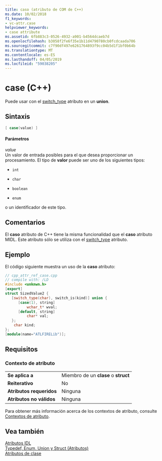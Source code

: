```yaml
---
title: caso (atributo de COM de C++)
ms.date: 10/02/2018
f1_keywords:
- vc-attr.case
helpviewer_keywords:
- case attribute
ms.assetid: 6fb883c3-0526-4932-a901-b4564dcaeb7d
ms.openlocfilehash: b3058f2fe6f35e1b11d4790780cb0fcdcaada706
ms.sourcegitcommit: c7f90df497e6261764893f9cc04b5d1f1bf0b64b
ms.translationtype: MT
ms.contentlocale: es-ES
ms.lasthandoff: 04/05/2019
ms.locfileid: "59038205"
---
```

# <a name="case-c"></a>case (C++)

Puede usar con el [switch_type](switch-type.md) atributo en un **union**.

## <a name="syntax"></a>Sintaxis

```cpp
[ case(value) ]
```

#### <a name="parameters"></a>Parámetros

*value*<br/>
Un valor de entrada posibles para el que desea proporcionar un procesamiento. El tipo de **valor** puede ser uno de los siguientes tipos:

- `int`

- `char`

- `boolean`

- `enum`

o un identificador de este tipo.

## <a name="remarks"></a>Comentarios

El **caso** atributo de C++ tiene la misma funcionalidad que el **caso** atributo MIDL. Este atributo sólo se utiliza con el [switch_type](switch-type.md) atributo.

## <a name="example"></a>Ejemplo

El código siguiente muestra un uso de la **caso** atributo:

```cpp
// cpp_attr_ref_case.cpp
// compile with: /LD
#include <unknwn.h>
[export]
struct SizedValue2 {
   [switch_type(char), switch_is(kind)] union {
      [case(1), string]
          wchar_t* wval;
      [default, string]
          char* val;
   };
    char kind;
};
[module(name="ATLFIRELib")];
```

## <a name="requirements"></a>Requisitos

### <a name="attribute-context"></a>Contexto de atributo

|||
|-|-|
|**Se aplica a**|Miembro de un **clase** o **struct**|
|**Reiterativo**|No|
|**Atributos requeridos**|Ninguna|
|**Atributos no válidos**|Ninguna|

Para obtener más información acerca de los contextos de atributo, consulte [Contextos de atributo](cpp-attributes-com-net.md#contexts).

## <a name="see-also"></a>Vea también

[Atributos IDL](idl-attributes.md)<br/>
[Typedef, Enum, Union y Struct (Atributos)](typedef-enum-union-and-struct-attributes.md)<br/>
[Atributos de clase](class-attributes.md)